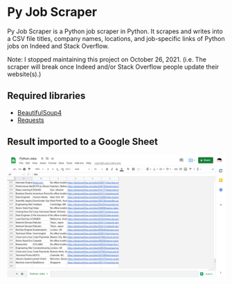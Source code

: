 # Py Job Scraper

Py Job Scraper is a Python job scraper in Python. It scrapes and writes into a CSV file titles, company names, locations, and job-specific links of Python jobs on Indeed and Stack Overflow.

Note: I stopped maintaining this project on October 26, 2021. (i.e. The scraper will break once Indeed and/or Stack Overflow people update their website(s).)

## Required libraries
- [BeautifulSoup4](https://www.crummy.com/software/BeautifulSoup/bs4/doc/)
- [Requests](https://docs.python-requests.org/en/latest/)

## Result imported to a Google Sheet

![Result in a Google Sheet](/assets/result.png)